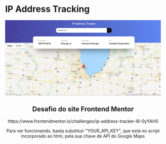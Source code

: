 
# IP Address Tracking
<img src="/img/ip-address-tracker.png" alt="Preview"/>
<h2 align="center">Desafio do site Frontend Mentor</h2>
<p align="center">https://www.frontendmentor.io/challenges/ip-address-tracker-I8-0yYAH0</p>
<p align="center">Para ver funcionando, basta substituir "YOUR_API_KEY", que está no script incorporado ao html, pela sua chave de API do Google Maps</p>


